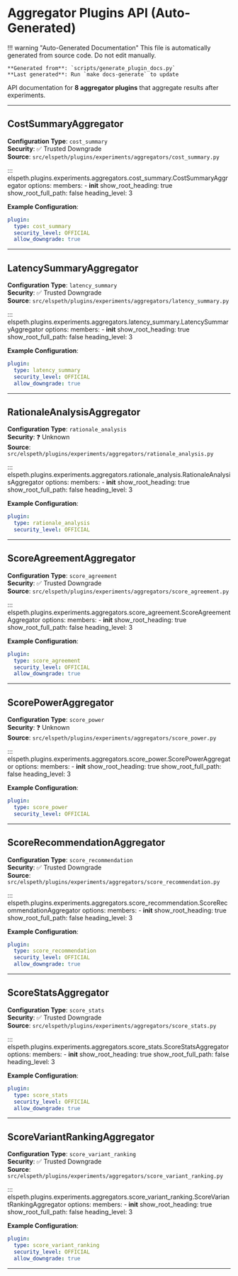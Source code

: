 # Aggregator Plugins API (Auto-Generated)

!!! warning "Auto-Generated Documentation"
    This file is automatically generated from source code. Do not edit manually.
    
    **Generated from**: `scripts/generate_plugin_docs.py`  
    **Last generated**: Run `make docs-generate` to update

API documentation for **8 aggregator plugins** that aggregate results after experiments.

---

## CostSummaryAggregator

**Configuration Type**: `cost_summary`  
**Security**: ✅ Trusted Downgrade  
**Source**: `src/elspeth/plugins/experiments/aggregators/cost_summary.py`

::: elspeth.plugins.experiments.aggregators.cost_summary.CostSummaryAggregator
    options:
      members:
        - __init__
      show_root_heading: true
      show_root_full_path: false
      heading_level: 3

**Example Configuration**:
```yaml
plugin:
  type: cost_summary
  security_level: OFFICIAL
  allow_downgrade: true
```

---

## LatencySummaryAggregator

**Configuration Type**: `latency_summary`  
**Security**: ✅ Trusted Downgrade  
**Source**: `src/elspeth/plugins/experiments/aggregators/latency_summary.py`

::: elspeth.plugins.experiments.aggregators.latency_summary.LatencySummaryAggregator
    options:
      members:
        - __init__
      show_root_heading: true
      show_root_full_path: false
      heading_level: 3

**Example Configuration**:
```yaml
plugin:
  type: latency_summary
  security_level: OFFICIAL
  allow_downgrade: true
```

---

## RationaleAnalysisAggregator

**Configuration Type**: `rationale_analysis`  
**Security**: ❓ Unknown  
**Source**: `src/elspeth/plugins/experiments/aggregators/rationale_analysis.py`

::: elspeth.plugins.experiments.aggregators.rationale_analysis.RationaleAnalysisAggregator
    options:
      members:
        - __init__
      show_root_heading: true
      show_root_full_path: false
      heading_level: 3

**Example Configuration**:
```yaml
plugin:
  type: rationale_analysis
  security_level: OFFICIAL
```

---

## ScoreAgreementAggregator

**Configuration Type**: `score_agreement`  
**Security**: ✅ Trusted Downgrade  
**Source**: `src/elspeth/plugins/experiments/aggregators/score_agreement.py`

::: elspeth.plugins.experiments.aggregators.score_agreement.ScoreAgreementAggregator
    options:
      members:
        - __init__
      show_root_heading: true
      show_root_full_path: false
      heading_level: 3

**Example Configuration**:
```yaml
plugin:
  type: score_agreement
  security_level: OFFICIAL
  allow_downgrade: true
```

---

## ScorePowerAggregator

**Configuration Type**: `score_power`  
**Security**: ❓ Unknown  
**Source**: `src/elspeth/plugins/experiments/aggregators/score_power.py`

::: elspeth.plugins.experiments.aggregators.score_power.ScorePowerAggregator
    options:
      members:
        - __init__
      show_root_heading: true
      show_root_full_path: false
      heading_level: 3

**Example Configuration**:
```yaml
plugin:
  type: score_power
  security_level: OFFICIAL
```

---

## ScoreRecommendationAggregator

**Configuration Type**: `score_recommendation`  
**Security**: ✅ Trusted Downgrade  
**Source**: `src/elspeth/plugins/experiments/aggregators/score_recommendation.py`

::: elspeth.plugins.experiments.aggregators.score_recommendation.ScoreRecommendationAggregator
    options:
      members:
        - __init__
      show_root_heading: true
      show_root_full_path: false
      heading_level: 3

**Example Configuration**:
```yaml
plugin:
  type: score_recommendation
  security_level: OFFICIAL
  allow_downgrade: true
```

---

## ScoreStatsAggregator

**Configuration Type**: `score_stats`  
**Security**: ✅ Trusted Downgrade  
**Source**: `src/elspeth/plugins/experiments/aggregators/score_stats.py`

::: elspeth.plugins.experiments.aggregators.score_stats.ScoreStatsAggregator
    options:
      members:
        - __init__
      show_root_heading: true
      show_root_full_path: false
      heading_level: 3

**Example Configuration**:
```yaml
plugin:
  type: score_stats
  security_level: OFFICIAL
  allow_downgrade: true
```

---

## ScoreVariantRankingAggregator

**Configuration Type**: `score_variant_ranking`  
**Security**: ✅ Trusted Downgrade  
**Source**: `src/elspeth/plugins/experiments/aggregators/score_variant_ranking.py`

::: elspeth.plugins.experiments.aggregators.score_variant_ranking.ScoreVariantRankingAggregator
    options:
      members:
        - __init__
      show_root_heading: true
      show_root_full_path: false
      heading_level: 3

**Example Configuration**:
```yaml
plugin:
  type: score_variant_ranking
  security_level: OFFICIAL
  allow_downgrade: true
```

---
